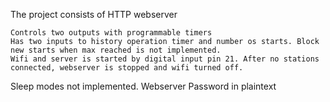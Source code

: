 The project consists of HTTP webserver
    
    Controls two outputs with programmable timers
    Has two inputs to history operation timer and number os starts. Block new starts when max reached is not implemented.
    Wifi and server is started by digital input pin 21. After no stations connected, webserver is stopped and wifi turned off.

Sleep modes not implemented.
Webserver Password in plaintext
